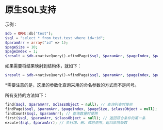 # 原生SQL支持

示例：

```php
$db = ORM::db("test");
$sql = "select * from test.test where id=:id";
$paramArr = array("id" => 1);
$pageSize = 10;
$pageIndex = 1;
$result = $db->nativeQuery()->findPage($sql, $paramArr, $pageIndex, $pageSizes);
```

如果需要将结果映射到结构体，就如下：

```php
$result = $db->nativeQuery()->findPage($sql, $paramArr, $pageIndex, $pageSize, new TestEntity());
```

*需要注意的是，这里的参数化查询采用的命名参数的方式而不是问号。

所有支持的方法如下：

```php
find($sql, $paramArr, $classObject = null); // 查询列表时使用
findPage($sql, $paramArr, $pageIndex, $pageSize, $classObject = null); // 查询分页数据时使用
findCount($sql, $paramArr); // 查询数量时使用
first($sql, $paramArr, $classObject = null); // 返回符合条件的第一条
excute($sql, $paramArr); // 执行增、删、改时使用，返回影响条数
```
